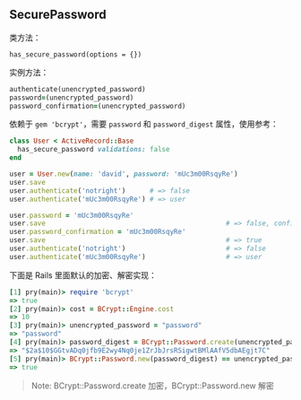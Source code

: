 ## SecurePassword

类方法：

```
has_secure_password(options = {})
```

实例方法：

```ruby
authenticate(unencrypted_password)
password=(unencrypted_password)
password_confirmation=(unencrypted_password)
```

依赖于 `gem 'bcrypt'`，需要 `password` 和 `password_digest` 属性，使用参考：

```ruby
class User < ActiveRecord::Base
  has_secure_password validations: false
end

user = User.new(name: 'david', password: 'mUc3m00RsqyRe')
user.save
user.authenticate('notright')      # => false
user.authenticate('mUc3m00RsqyRe') # => user

user.password = 'mUc3m00RsqyRe'
user.save                                             # => false, confirmation doesn't match
user.password_confirmation = 'mUc3m00RsqyRe'
user.save                                             # => true
user.authenticate('notright')                         # => false
user.authenticate('mUc3m00RsqyRe')                    # => user
```

下面是 Rails 里面默认的加密、解密实现：

```ruby
[1] pry(main)> require 'bcrypt'
=> true
[2] pry(main)> cost = BCrypt::Engine.cost
=> 10
[3] pry(main)> unencrypted_password = "password"
=> "password"
[4] pry(main)> password_digest = BCrypt::Password.create(unencrypted_password, cost: cost)
=> "$2a$10$GGtvADq0jfb9E2wy4Nq0je1ZrJbJrsRSigwtBMlAAfV5dbAEgjt7C"
[5] pry(main)> BCrypt::Password.new(password_digest) == unencrypted_password
=> true
```
> Note: BCrypt::Password.create 加密，BCrypt::Password.new 解密
